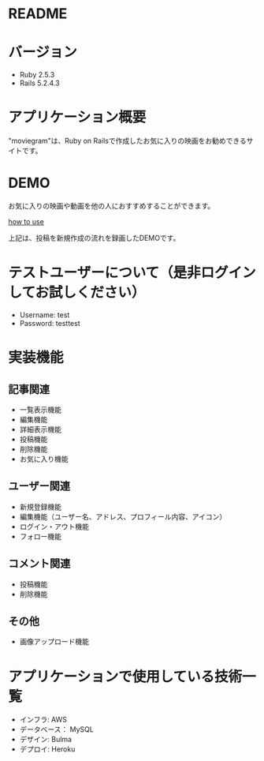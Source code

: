 # README

# バージョン
* Ruby 2.5.3
* Rails 5.2.4.3

# アプリケーション概要
"moviegram"は、Ruby on Railsで作成したお気に入りの映画をお勧めできるサイトです。

# DEMO

お気に入りの映画や動画を他の人におすすめすることができます。

[how to use](https://gyazo.com/806a79020fbf7b941473f110190fe9a2)

上記は、投稿を新規作成の流れを録画したDEMOです。

# テストユーザーについて（是非ログインしてお試しください）
* Username: test
* Password: testtest

# 実装機能
## 記事関連
* 一覧表示機能
* 編集機能
* 詳細表示機能
* 投稿機能
* 削除機能
* お気に入り機能

## ユーザー関連
* 新規登録機能
* 編集機能（ユーザー名、アドレス、プロフィール内容、アイコン）
* ログイン・アウト機能
* フォロー機能

## コメント関連
* 投稿機能
* 削除機能

## その他
* 画像アップロード機能

# アプリケーションで使用している技術一覧
* インフラ: AWS
* データベース： MySQL
* デザイン: Bulma
* デプロイ: Heroku
